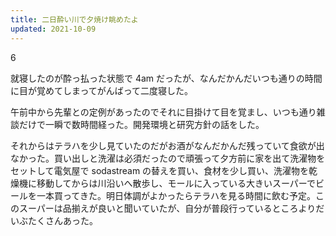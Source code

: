 ```yaml
---
title: 二日酔い川で夕焼け眺めたよ
updated: 2021-10-09
---
```

6

就寝したのが酔っ払った状態で 4am だったが、なんだかんだいつも通りの時間に目が覚めてしまってがんばって二度寝した。

午前中から先輩との定例があったのでそれに目掛けて目を覚まし、いつも通り雑談だけで一瞬で数時間経った。開発環境と研究方針の話をした。

それからはテラハを少し見ていたのだがお酒がなんだかんだ残っていて食欲が出なかった。買い出しと洗濯は必須だったので頑張って夕方前に家を出て洗濯物をセットして電気屋で sodastream の替えを買い、食材を少し買い、洗濯物を乾燥機に移動してからは川沿いへ散歩し、モールに入っている大きいスーパーでビールを一本買ってきた。明日体調がよかったらテラハを見る時間に飲む予定。このスーパーは品揃えが良いと聞いていたが、自分が普段行っているところよりだいぶたくさんあった。
